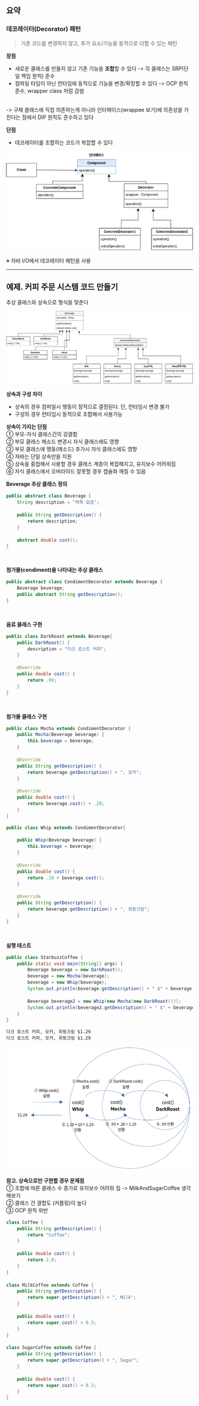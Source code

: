 ## 요약
### 데코레이터(Decorator) 패턴
> 기존 코드를 변경하지 않고, 추가 요소/기능을 동적으로 더할 수 있는 패턴

**장점**
- 새로운 클래스를 만들지 않고 기존 기능을 **조합**할 수 있다 -> 각 클래스는 SRP(단일 책임 원칙) 준수
- 컴파일 타임이 아닌 런타임에 동적으로 기능을 변경/확장할 수 있다 -> OCP 원칙 준수, wrapper class 처럼 감쌈
<br/>
-> 구체 클래스에 직접 의존하는게 아니라 인터페이스(wrappee 보기)에 의존성을 가진다는 점에서 DIP 원칙도 준수하고 있다

**단점**
- 데코레이터를 조합하는 코드가 복잡할 수 있다

<img src="https://github.com/ljw1126/user-content/blob/master/head-first-design-pattern/decorator/decorator3.png?raw=true">

※ 자바 I/O에서 데코레이터 패턴을 사용

---

## 예제. 커피 주문 시스템 코드 만들기
추상 클래스와 상속으로 형식을 맞춘다

<img src="https://github.com/ljw1126/user-content/blob/master/head-first-design-pattern/decorator/decorator.png?raw=true">

**상속과 구성 차이**
- 상속의 경우 컴파일시 행동이 정적으로 결정된다. 단, 런타임시 변경 불가
- 구성의 경우 런타임시 동적으로 조합해서 사용가능

**상속이 가지는 단점**
<br/>
① 부모-자식 클래스간의 강결합
<br/>
② 부모 클래스 메소드 변경시 자식 클래스에도 영향
<br/>
③ 부모 클래스에 행동(메소드) 추가시 자식 클래스에도 영향 
<br/>
④ 자바는 단일 상속만을 지원
<br/>
⑤ 상속을 중첩해서 사용할 경우 클래스 계층이 복잡해지고, 유지보수 어려워짐 
<br/>
⑥ 자식 클래스에서 오버라이드 잘못할 경우 캡슐화 깨질 수 있음

**Beverage 추상 클래스 정의**
```java
public abstract class Beverage {
    String description = "제목 없음";
    
    public String getDescription() {
        return description;
    }
    
    abstract double cost();
}
```
<br/>

**첨가물(condiment)을 나타내는 추상 클래스**
```java
public abstract class CondimentDecorator extends Beverage {
    Beverage beverage;
    public abstract String getDescription(); 
}
```
<br/>

**음료 클래스 구현**
```java
public class DarkRoast extends Beverage{
    public DarkRoast() {
        description = "다크 로스트 커피";
    }

    @Override
    public double cost() {
        return .99;
    }
}
```
<br/>

**첨가물 클래스 구현**
```java
public class Mocha extends CondimentDecorator {
    public Mocha(Beverage beverage) {
        this.beverage = beverage;
    }

    @Override
    public String getDescription() {
        return beverage.getDescription() + ", 모카";
    }

    @Override
    public double cost() {
        return beverage.cost() + .20;
    }
}
```

```java
public class Whip extends CondimentDecorator{

    public Whip(Beverage beverage) {
        this.beverage = beverage;
    }

    @Override
    public double cost() {
        return .10 + beverage.cost();
    }

    @Override
    public String getDescription() {
        return beverage.getDescription() + ", 휘핑크림";
    }
}
```
<br/>

**실행 테스트**
```java
public class StarbuzzCoffee {
    public static void main(String[] args) {
        Beverage beverage = new DarkRoast();
        beverage = new Mocha(beverage);
        beverage = new Whip(beverage);
        System.out.println(beverage.getDescription() + " $" + beverage.cost());

        Beverage beverage2 = new Whip(new Mocha(new DarkRoast()));
        System.out.println(beverage2.getDescription() + " $" + beverage2.cost());
    }
}
```

```text
다크 로스트 커피, 모카, 휘핑크림 $1.29
다크 로스트 커피, 모카, 휘핑크림 $1.29
```

<img src="https://github.com/ljw1126/user-content/blob/master/head-first-design-pattern/decorator/decorator2.png?raw=true">


**참고. 상속으로만 구현할 경우 문제점**
<br/>
① 조합에 따른 클래스 수 증가로 유지보수 어려워 짐 -> MilkAndSugarCoffee 생각해보기
<br/>
② 클래스 간 결합도 (커플링)이 높다
<br/>
③ OCP 원칙 위반
```java
class Coffee {
    public String getDescription() {
        return "Coffee";
    }
    
    public double cost() {
        return 2.0;
    }
}

class MilkCoffee extends Coffee {
    public String getDescription() {
        return super.getDescription() + ", Milk";
    }
    
    public double cost() {
        return super.cost() + 0.5;
    }
}

class SugarCoffee extends Coffee {
    public String getDescription() {
        return super.getDescription() + ", Sugar";
    }
    
    public double cost() {
        return super.cost() + 0.3;
    }
}

```